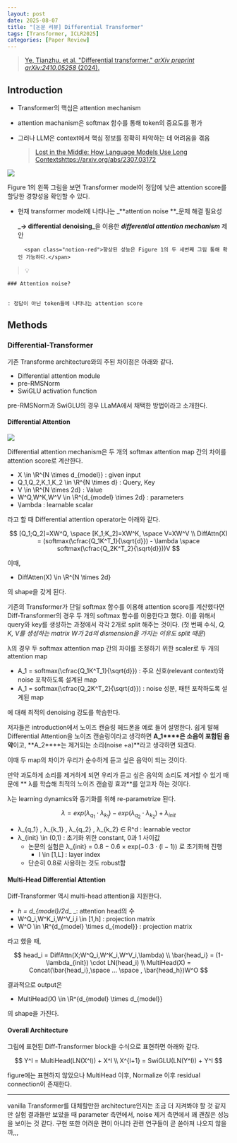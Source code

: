 ```yaml
---
layout: post
date: 2025-08-07
title: "[논문 리뷰] Differential Transformer"
tags: [Transformer, ICLR2025]
categories: [Paper Review]
---
```


> [Ye, Tianzhu, et al. "Differential transformer." ](https://arxiv.org/abs/2410.05258)[_arXiv preprint arXiv:2410.05258_](https://arxiv.org/abs/2410.05258)[ (2024).](https://arxiv.org/abs/2410.05258)



## Introduction

- Transformer의 핵심은 attention mechanism
- attention machanism은 softmax 함수를 통해 token의 중요도를 평가
- 그러나 LLM은 context에서 핵심 정보를 정확히 파악하는 데 어려움을 겪음

	> [Lost in the Middle: How Language Models Use Long Contextshttps://arxiv.org/abs/2307.03172](https://arxiv.org/abs/2307.03172)


![](https://prod-files-secure.s3.us-west-2.amazonaws.com/542b861c-36a8-4051-84e5-8804b6728dba/9083ea56-691a-4752-ae26-47f403431ac8/image.png?X-Amz-Algorithm=AWS4-HMAC-SHA256&X-Amz-Content-Sha256=UNSIGNED-PAYLOAD&X-Amz-Credential=ASIAZI2LB4667SDU3LHO%2F20250816%2Fus-west-2%2Fs3%2Faws4_request&X-Amz-Date=20250816T131859Z&X-Amz-Expires=3600&X-Amz-Security-Token=IQoJb3JpZ2luX2VjEC0aCXVzLXdlc3QtMiJHMEUCIGtLp75CMPSLAFx%2BeOtFsV3dElJlq3AbnCTGxGjrWdjZAiEA%2Br1qMrgNobYdz3RFNVdGdJ6n%2FsjCLTANPZRpmU91G0wq%2FwMIdhAAGgw2Mzc0MjMxODM4MDUiDOnwIpSuOdiEi5sWAircA653ooX%2BgW2GQZvkbQtVDCic663DIW8uGybQKlT873ccpPeZNKkLRhhyYssWEWrPn7HKAbNAacHHKBjcuK1mGtDa8r8uCrgQnk8gKSdpBGufAJld%2BBZRqywmMcly9cCWHkCmyX5gJdbvd%2FN35xFVOx9E3RT5HHrUMDf7B8wkSw8cpUW9XCL03HWjsk8%2FwZ4GRvlFITTIOnQZN4JVJOHUpBh7%2BYBvEYXjc5iQy4X5ghRWIpzIwtQtiplnLU0CzXPVEEDLtXvjaqwyjelYTAfmBeZOfNeqyzrrF0MY7VpaN90vRxYWYKRZpERFMMo02X%2BL281zBo11oDs7Ol2EZmtaohDOVR6DY2lZ79Mi2TQiOv4BNo7EFV2i%2B4tjQgu7O%2FbMQYvUuOjbJRRCvQwPJfuSSD0qYPALT%2Fo6%2Bl84B%2FzW9TcVUyyxElz8606LKf36zIVdhx6uJP5Z1UULKrPcaH%2BDwhfjpRFet3%2FQbEhtYpOwsYuX9rPv2aHYhWmbCNDVw3s5gEwTmJXGO6bs1iixj0AaM1xhu3hzg3c6hJHQzJWKYHuUg3v6G6l5O7c5%2BrH%2BGYcoNhPNHxI4lCgLEz7ULvfq5%2B0aqbYA0WY5tKbXXclBoFfdKCl3mG%2BG2WczvtxKMKuDgsUGOqUBphGorWMsUKGEKxH112dpU9SpE47a6dfdMAOrX9fmLURPfg2xVqEIvbWxJuDJaq30hu3jYx8DkQKAbZjN8oWUh5V1znDacrBhcvnxXgNoqiKKmpBkjYuLY3YiLVZkyVzBw%2BFTmZOQjE%2BcGhCSY3LwVKtln6w%2B6B54jUmTcsuk4pWo0IAOreCGo%2FNXiNfEgT9vChSq%2Bi6KR8t44Ws2dP7cnoY%2F6lGU&X-Amz-Signature=3df01fdc7873618d4400082acb314f831ac7b65c63dbb10980f67f0bd205c7d4&X-Amz-SignedHeaders=host&x-amz-checksum-mode=ENABLED&x-id=GetObject)


Figure 1의 왼쪽 그림을 보면 Transformer model이 정답에 낮은 attention score를 할당한 경향성을 확인할 수 있다.

- 현재 transformer model에 나타나는 _**attention noise **_문제 해결 필요성

	_**→ differential denoising**_을 이용한 _**differential attention mechanism**_ 제안


		<span class="notion-red">향상된 성능은 Figure 1의 두 세번째 그림 통해 확인 가능하다.</span>


> 💡 


	### Attention noise?


	: 정답이 아닌 token들에 나타나는 attention score



## Methods



### Differential-Transformer


기존 Transforme architecture와의 주된 차이점은 아래와 같다.

- Differential attention module
- pre-RMSNorm
- SwiGLU activation function

pre-RMSNorm과 SwiGLU의 경우 LLaMA에서 채택한 방법이라고 소개한다.



#### Differential Attention


![](https://prod-files-secure.s3.us-west-2.amazonaws.com/542b861c-36a8-4051-84e5-8804b6728dba/116d70b2-1963-4810-9167-f4c7d8a06e8f/image.png?X-Amz-Algorithm=AWS4-HMAC-SHA256&X-Amz-Content-Sha256=UNSIGNED-PAYLOAD&X-Amz-Credential=ASIAZI2LB4667SDU3LHO%2F20250816%2Fus-west-2%2Fs3%2Faws4_request&X-Amz-Date=20250816T131859Z&X-Amz-Expires=3600&X-Amz-Security-Token=IQoJb3JpZ2luX2VjEC0aCXVzLXdlc3QtMiJHMEUCIGtLp75CMPSLAFx%2BeOtFsV3dElJlq3AbnCTGxGjrWdjZAiEA%2Br1qMrgNobYdz3RFNVdGdJ6n%2FsjCLTANPZRpmU91G0wq%2FwMIdhAAGgw2Mzc0MjMxODM4MDUiDOnwIpSuOdiEi5sWAircA653ooX%2BgW2GQZvkbQtVDCic663DIW8uGybQKlT873ccpPeZNKkLRhhyYssWEWrPn7HKAbNAacHHKBjcuK1mGtDa8r8uCrgQnk8gKSdpBGufAJld%2BBZRqywmMcly9cCWHkCmyX5gJdbvd%2FN35xFVOx9E3RT5HHrUMDf7B8wkSw8cpUW9XCL03HWjsk8%2FwZ4GRvlFITTIOnQZN4JVJOHUpBh7%2BYBvEYXjc5iQy4X5ghRWIpzIwtQtiplnLU0CzXPVEEDLtXvjaqwyjelYTAfmBeZOfNeqyzrrF0MY7VpaN90vRxYWYKRZpERFMMo02X%2BL281zBo11oDs7Ol2EZmtaohDOVR6DY2lZ79Mi2TQiOv4BNo7EFV2i%2B4tjQgu7O%2FbMQYvUuOjbJRRCvQwPJfuSSD0qYPALT%2Fo6%2Bl84B%2FzW9TcVUyyxElz8606LKf36zIVdhx6uJP5Z1UULKrPcaH%2BDwhfjpRFet3%2FQbEhtYpOwsYuX9rPv2aHYhWmbCNDVw3s5gEwTmJXGO6bs1iixj0AaM1xhu3hzg3c6hJHQzJWKYHuUg3v6G6l5O7c5%2BrH%2BGYcoNhPNHxI4lCgLEz7ULvfq5%2B0aqbYA0WY5tKbXXclBoFfdKCl3mG%2BG2WczvtxKMKuDgsUGOqUBphGorWMsUKGEKxH112dpU9SpE47a6dfdMAOrX9fmLURPfg2xVqEIvbWxJuDJaq30hu3jYx8DkQKAbZjN8oWUh5V1znDacrBhcvnxXgNoqiKKmpBkjYuLY3YiLVZkyVzBw%2BFTmZOQjE%2BcGhCSY3LwVKtln6w%2B6B54jUmTcsuk4pWo0IAOreCGo%2FNXiNfEgT9vChSq%2Bi6KR8t44Ws2dP7cnoY%2F6lGU&X-Amz-Signature=de4f6c1c7bfd57bfb935f0eeece4ca3c01faa20c75c5689687ba215ad6ae52f1&X-Amz-SignedHeaders=host&x-amz-checksum-mode=ENABLED&x-id=GetObject)


Differential attention mechanism은 두 개의 softmax attention map 간의 차이를 attention score로 계산한다.

- X \in \R^{N \times d\_{model}} : given input
- Q\_1,Q\_2,K\_1,K\_2 \in \R^{N \times d} : Query, Key
- V \in \R^{N \times 2d} : Value
- W^Q,W^K,W^V \in \R^{d\_{model} \times 2d} : parameters
- \lambda : learnable scalar

라고 할 때 Differential attention operator는 아래와 같다.


$$
[Q_1;Q_2]=XW^Q, \space [K_1;K_2]=XW^K, \space V=XW^V \\
DiffAttn(X) = (softmax(\cfrac{Q_1K^T_1}{\sqrt{d}}) - \lambda \space softmax(\cfrac{Q_2K^T_2}{\sqrt{d}}))V
$$


이때,

- DiffAtten(X) \in \R^{N \times 2d}

의 shape을 갖게 된다.


기존의 Transformer가 단일 softmax 함수를 이용해 attention score를 계산했다면 Diff-Transformer의 경우 두 개의 softmax 함수를 이용한다고 했다. 이를 위해서 query와 key를 생성하는 과정에서 각각 2개로 split 해주는 것이다. <span class="notion-red">(첫 번째 수식, </span><span class="notion-red">_Q, K, V를 생성하는 matrix W가 2d의 dismension을 가지는 이유도 split 때문_</span><span class="notion-red">)</span>


 λ의 경우 두 softmax attention map 간의 차이를 조정하기 위한 scaler로 두 개의 attention map

- A\_1 = softmax(\cfrac{Q\_1K^T\_1}{\sqrt{d}}) : 주요 신호(relevant context)와 noise 포착하도록 설계된 map
- A\_1 = softmax(\cfrac{Q\_2K^T\_2}{\sqrt{d}}) : noise 성분, 패턴 포착하도록 설계된 map 

에 대해 최적의 denoising 강도를 학습한다.


저자들은 introduction에서 노이즈 캔슬링 헤드폰을 예로 들어 설명한다. 쉽게 말해 Differential Attention을 노이즈 캔슬링이라고 생각하면 **A\_1****은 소음이 포함된 음악**이고, **A\_2****는 제거되는 소리(noise +a)**라고 생각하면 되겠다. 


이때 두 map의 차이가 우리가 순수하게 듣고 싶은 음악이 되는 것이다. 


만약 과도하게 소리를 제거하게 되면 우리가 듣고 싶은 음악의 소리도 제거할 수 있기 때문에 ** λ를 학습해 최적의 노이즈 캔슬링 효과**를 얻고자 하는 것이다.


λ는 learning dynamics와 동기화를 위해 re-parametrize 된다.


$$
\lambda = exp(\lambda_{q_1} \cdot \lambda_{k_1}) - exp(\lambda_{q_2} \cdot \lambda_{k_2}) + \lambda_{init}
$$

- λ\_{q\_1} , λ\_{k\_1} , λ\_{q\_2} , λ\_{k\_2} ∈ R^d : learnable vector
- λ\_{init} \in (0,1) : 초기화 위한 constant, 0과 1 사이값
	- 논문의 실험은 λ\_{init} = 0.8 − 0.6 × exp(−0.3 · (l − 1)) 로 초기화해 진행
		- l \in [1,L] : layer index
	- 단순히 0.8로 사용하는 것도 robust함


#### **Multi-Head Differential Attention**


Diff-Transformer 역시 multi-head attention을 지원한다.

- _h = d\_{model}/2d__ _: attention head의 수
- W^Q\_i,W^K\_i,W^V\_i,i \in [1,h] : projection matrix
- W^O \in \R^{d\_{model} \times d\_{model}} : projection matrix

라고 했을 때,


$$
head_i = DiffAttn(X;W^Q_i,W^K_i,W^V_i,\lambda) \\
\bar{head_i} = (1-\lambda_{init}) \cdot LN(head_i) \\
MultiHead(X) = Concat(\bar{head_i},\space ... \space , \bar{head_h})W^O
$$


결과적으로 output은

- MultiHead(X) \in \R^{d\_{model} \times d\_{model}}

의 shape을 가진다.



#### Overall Architecture


그림에 표현된 Diff-Transformer block을 수식으로 표현하면 아래와 같다.


$$
Y^l = MultiHead(LN(X^l)) + X^l \\
X^{l+1} = SwiGLU(LN(Y^l)) + Y^l
$$


figure에는 표현하지 않았으나 MultiHead 이후, Normalize 이후 residual connection이 존재한다.


---


vanilla Transformer를 대체할만한 architecture인지는 조금 더 지켜봐야 할 것 같지만 실험 결과들만 보았을 때 parameter 측면에서, noise 제거 측면에서 꽤 괜찮은 성능을 보이는 것 같다. 구현 또한 어려운 편이 아니라 관련 연구들이 곧 쏟아져 나오지 않을까,,,

